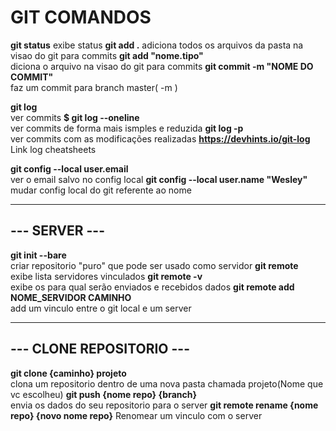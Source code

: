 # GIT COMANDOS

**git status**
exibe status
**git add .**
adiciona todos os arquivos da pasta na visao do git para commits
**git add "nome.tipo"** 			        
diciona o arquivo na visao do git para commits
**git commit -m "NOME DO COMMIT"** 		    
faz um commit para branch master( -m )

**git log** 				                
ver commits
**$ git log --oneline** 			        
ver commits de forma mais ismples e reduzida
**git log -p** 				                
ver commits com as modificações realizadas
**https://devhints.io/git-log** 		    
Link log cheatsheets

**git config --local user.email**		    
ver o email salvo no config local
**git config --local user.name "Wesley"**	
mudar config local do git referente ao nome

---

## --- SERVER ---

**git init --bare**                         
criar repositorio "puro" que pode ser usado como servidor
**git remote**                              
exibe lista servidores vinculados
**git remote -v**                           
exibe os para qual serão enviados e recebidos dados
**git remote add NOME_SERVIDOR CAMINHO**    
add um vinculo entre o git local e um server

---

## --- CLONE REPOSITORIO --- 
**git clone {caminho} projeto**            
clona um repositorio dentro de uma nova pasta chamada projeto(Nome que vc escolheu)
**git push {nome repo} {branch}**          
envia os dados do seu repositorio para o server
**git remote rename {nome repo} {novo nome repo}** 
Renomear um vinculo com o server



